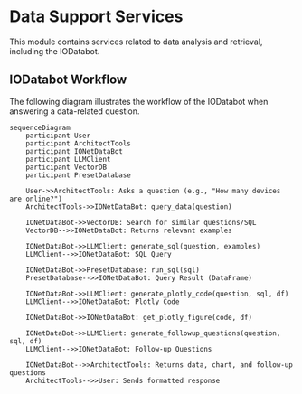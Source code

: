 # Data Support Services

This module contains services related to data analysis and retrieval, including the IODatabot.

## IODatabot Workflow

The following diagram illustrates the workflow of the IODatabot when answering a data-related question.

```mermaid
sequenceDiagram
    participant User
    participant ArchitectTools
    participant IONetDataBot
    participant LLMClient
    participant VectorDB
    participant PresetDatabase

    User->>ArchitectTools: Asks a question (e.g., "How many devices are online?")
    ArchitectTools->>IONetDataBot: query_data(question)
    
    IONetDataBot->>VectorDB: Search for similar questions/SQL
    VectorDB-->>IONetDataBot: Returns relevant examples
    
    IONetDataBot->>LLMClient: generate_sql(question, examples)
    LLMClient-->>IONetDataBot: SQL Query
    
    IONetDataBot->>PresetDatabase: run_sql(sql)
    PresetDatabase-->>IONetDataBot: Query Result (DataFrame)
    
    IONetDataBot->>LLMClient: generate_plotly_code(question, sql, df)
    LLMClient-->>IONetDataBot: Plotly Code
    
    IONetDataBot->>IONetDataBot: get_plotly_figure(code, df)
    
    IONetDataBot->>LLMClient: generate_followup_questions(question, sql, df)
    LLMClient-->>IONetDataBot: Follow-up Questions
    
    IONetDataBot-->>ArchitectTools: Returns data, chart, and follow-up questions
    ArchitectTools-->>User: Sends formatted response
